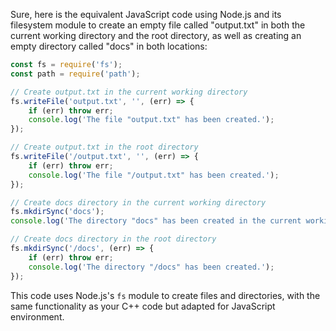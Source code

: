  Sure, here is the equivalent JavaScript code using Node.js and its filesystem module to create an empty file called "output.txt" in both the current working directory and the root directory, as well as creating an empty directory called "docs" in both locations:

```javascript
const fs = require('fs');
const path = require('path');

// Create output.txt in the current working directory
fs.writeFile('output.txt', '', (err) => {
    if (err) throw err;
    console.log('The file "output.txt" has been created.');
});

// Create output.txt in the root directory
fs.writeFile('/output.txt', '', (err) => {
    if (err) throw err;
    console.log('The file "/output.txt" has been created.');
});

// Create docs directory in the current working directory
fs.mkdirSync('docs');
console.log('The directory "docs" has been created in the current working directory.');

// Create docs directory in the root directory
fs.mkdirSync('/docs', (err) => {
    if (err) throw err;
    console.log('The directory "/docs" has been created.');
});
```

This code uses Node.js's `fs` module to create files and directories, with the same functionality as your C++ code but adapted for JavaScript environment.
